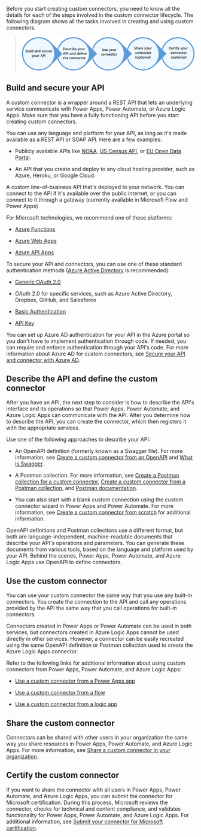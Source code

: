 Before you start creating custom connectors, you need to know all the details for each of the steps involved in the custom connector lifecycle. The following diagram shows all the tasks involved in creating and using custom connectors.

> ![Authoring Steps](../media/authoring-steps.png)

Build and secure your API
-------------------------

A custom connector is a wrapper around a REST API that lets an underlying service communicate with Power Apps, Power Automate, or Azure Logic Apps. Make sure that you have a fully functioning API before you start creating custom connectors.

You can use any language and platform for your API, as long as it's made
available as a REST API or SOAP API. Here are a few examples:

-   Publicly available APIs like
    [NOAA](https://www.ncdc.noaa.gov/cdo-web/webservices/v2), [US Census
    API](https://www.census.gov/developers/), or [EU Open Data
    Portal](https://data.europa.eu/euodp/en/developerscorner).

-   An API that you create and deploy to any cloud hosting provider,
    such as Azure, Heroku, or Google Cloud.

A custom line-of-business API that's deployed to your network. You can
connect to the API if it's available over the public internet, or you
can connect to it through a gateway (currently available in Microsoft
Flow and Power Apps)

For Microsoft technologies, we recommend one of these platforms:

-   [Azure Functions](https://azure.microsoft.com/services/functions/)

-   [Azure Web
    Apps](https://azure.microsoft.com/services/app-service/web/)

-   [Azure API
    Apps](https://azure.microsoft.com/services/app-service/api/)

To secure your API and connectors, you can use one of these standard
authentication methods ([Azure Active
Directory](https://azure.microsoft.com/develop/identity/) is
recommended):

-   [Generic OAuth 2.0](https://oauth.net/2/)

-   OAuth 2.0 for specific services, such as Azure Active Directory,
    Dropbox, GitHub, and Salesforce

-   [Basic
    Authentication](https://swagger.io/docs/specification/authentication/basic-authentication/)

-   [API
    Key](https://swagger.io/docs/specification/authentication/api-keys/)

You can set up Azure AD authentication for your API in the Azure portal
so you don't have to implement authentication through code. If needed,
you can require and enforce authentication through your API's code. For
more information about Azure AD for custom connectors, see
[Secure your API and connector with Azure
AD](https://docs.microsoft.com/connectors/custom-connectors/azure-active-directory-authentication).

Describe the API and define the custom connector
------------------------------------------------

After you have an API, the next step to consider is how to describe the API's interface and its operations so that Power Apps, Power Automate, and Azure Logic Apps can communicate with the API. After you determine how to describe the API, you can create the connector, which then registers it with the appropriate services.

Use one of the following approaches to describe your API:

-   An OpenAPI definition (formerly known as a Swagger file). For more information, see
    [Create a custom connector from an
    OpenAPI](https://docs.microsoft.com/connectors/custom-connectors/define-openapi-definition)
   and [What is Swagger](http://swagger.io/getting-started/).

-   A Postman collection. For more information, see [Create a Postman collection for a custom
    connector](https://docs.microsoft.com/connectors/custom-connectors/create-postman-collection),
    [Create a custom connector from a Postman
    collection](https://docs.microsoft.com/connectors/custom-connectors/define-postman-collection),
    and [Postman documentation](https://www.getpostman.com/docs/).

-   You can also start with a blank custom connection using the custom connector wizard in
    Power Apps and Power Automate. For more information, see [Create a custom connector from
    scratch](https://docs.microsoft.com/connectors/custom-connectors/define-blank)
    for additional information.

OpenAPI definitions and Postman collections use a different format, but
both are language-independent, machine-readable documents that describe
your API's operations and parameters. You can generate these documents
from various tools, based on the language and platform used by your API.
Behind the scenes, Power Apps, Power Automate, and Azure Logic Apps use
OpenAPI to define connectors.

Use the custom connector
------------------------

You can use your custom connector the same way that you use any built-in
connectors. You create the connection to the API and call any operations
provided by the API the same way that you call operations for built-in
connectors.

Connectors created in Power Apps or Power Automate can be used in both
services, but connectors created in Azure Logic Apps cannot be used
directly in other services. However, a connector can be easily recreated
using the same OpenAPI definition or Postman collection used to create
the Azure Logic Apps connector.

Refer to the following links for additional information about using custom
connectors from Power Apps, Power Automate, and Azure Logic Apps:

-   [Use a custom connector from a Power Apps
    app](https://docs.microsoft.com/connectors/custom-connectors/use-custom-connector-powerapps)

-   [Use a custom connector from a
    flow](https://docs.microsoft.com/connectors/custom-connectors/use-custom-connector-flow)

-   [Use a custom connector from a logic
    app](https://docs.microsoft.com/connectors/custom-connectors/use-custom-connector-logic-apps)

Share the custom connector
--------------------------

Connectors can be shared with other users in your organization the same
way you share resources in Power Apps, Power Automate, and Azure Logic
Apps. For more information, see [Share a custom connector in your
organization](https://docs.microsoft.com/connectors/custom-connectors/share).

Certify the custom connector
----------------------------

If you want to share the connector with all users in Power Apps,
Power Automate, and Azure Logic Apps, you can submit the connector for
Microsoft certification. During this process, Microsoft reviews the
connector, checks for technical and content compliance, and validates
functionality for Power Apps, Power Automate, and Azure Logic Apps. For additional information, see [Submit your connector for Microsoft certification](https://docs.microsoft.com/connectors/custom-connectors/submit-certification). 
